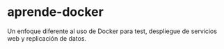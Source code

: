 # aprende-docker
Un enfoque diferente al uso de Docker para test, despliegue de servicios web y replicación de datos. 
